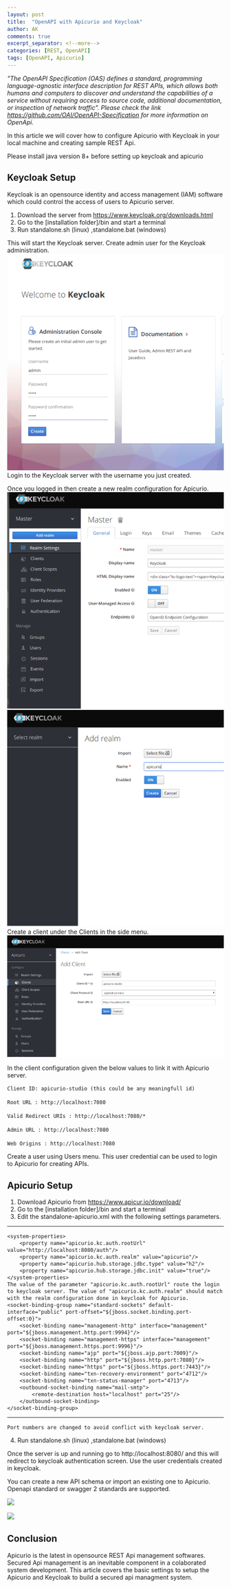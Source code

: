 ```yaml
---
layout: post
title:  "OpenAPI with Apicurio and Keycloak"
author: AK
comments: true
excerpt_separator: <!--more-->
categories: [REST, OpenAPI]
tags: [OpenAPI, Apicurio]
---
```


*"The OpenAPI Specification (OAS) defines a standard, programming language-agnostic interface description for REST APIs, which allows both humans and computers to discover and understand the capabilities of a service without requiring access to source code, additional documentation, or inspection of network traffic". Please check the link https://github.com/OAI/OpenAPI-Specification for more information on OpenApi.*

In this article we will cover how to configure Apicurio with Keycloak in your local machine and creating sample REST Api.

<!--more-->

Please install java version 8+ before setting up keycloak and apicurio 

## Keycloak Setup

Keycloak is an opensource identity and access management (IAM) software which could control the access of users to Apicurio server.
1. Download the server from https://www.keycloak.org/downloads.html
2. Go to the [installation folder]/bin and start a terminal
3. Run standalone.sh (linux) ,standalone.bat (windows)

This will start the Keycloak server. Create admin user for the Keycloak administration.
![](/assets/img/apicurio/keycloak-admin.png)
Login to the Keycloak server with the username you just created.

Once you logged in then create a new realm configuration for Apicurio.
![](/assets/img/apicurio/keycloak-createrealm.png)
![](/assets/img/apicurio/keycloak-addrealm.png)
Create a client under the Clients in the side menu. 
![](/assets/img/apicurio/keycloak-addclient.png)

In the client configuration given the below values to link it with Apicurio server.
    
    Client ID: apicurio-studio (this could be any meaningfull id)
    
    Root URL : http://localhost:7080
    
    Valid Redirect URIs : http://localhost:7080/*
    
    Admin URL : http://localhost:7080
    
    Web Origins : http://localhost:7080

Create a user using Users menu. This user credential can be used to login to Apicurio for creating APIs.

## Apicurio Setup

1. Download Apicurio from https://www.apicur.io/download/
2. Go to the [installation folder]/bin and start a terminal
3. Edit the standalone-apicurio.xml with the following settings parameters.
---
    <system-properties>
        <property name="apicurio.kc.auth.rootUrl" value="http://localhost:8080/auth"/>
        <property name="apicurio.kc.auth.realm" value="apicurio"/>
        <property name="apicurio.hub.storage.jdbc.type" value="h2"/>
        <property name="apicurio.hub.storage.jdbc.init" value="true"/>
    </system-properties>
    The value of the parameter "apicurio.kc.auth.rootUrl" route the login to keycloak server. The value of "apicurio.kc.auth.realm" should match with the realm configuration done in keycloak for Apicurio.
    <socket-binding-group name="standard-sockets" default-interface="public" port-offset="${jboss.socket.binding.port-offset:0}">
        <socket-binding name="management-http" interface="management" port="${jboss.management.http.port:9994}"/>
        <socket-binding name="management-https" interface="management" port="${jboss.management.https.port:9996}"/>
        <socket-binding name="ajp" port="${jboss.ajp.port:7009}"/>
        <socket-binding name="http" port="${jboss.http.port:7080}"/>
        <socket-binding name="https" port="${jboss.https.port:7443}"/>
        <socket-binding name="txn-recovery-environment" port="4712"/>
        <socket-binding name="txn-status-manager" port="4713"/>
        <outbound-socket-binding name="mail-smtp">
            <remote-destination host="localhost" port="25"/>
        </outbound-socket-binding>
    </socket-binding-group>
---
    
    Port numbers are changed to avoid conflict with keycloak server.

4. Run standalone.sh (linux) ,standalone.bat (windows)
 
Once the server is up and running go to http://localhost:8080/ and this will redirect to keycloak authentication screen. Use the user credentials created in keycloak.

You can create a new API schema or import an existing one to Apicurio. Openapi standard or swagger 2 standards are supported.

![](img/apicurio/create-api.png)

![](img/apicurio/view-api.png)

## Conclusion

Apicurio is the latest in opensource REST Api management softwares. Secured Api management is an inevitable component in a colaborated system development. This article covers the basic settings to setup the Apicurio and Keycloak to build a secured api managment system.

